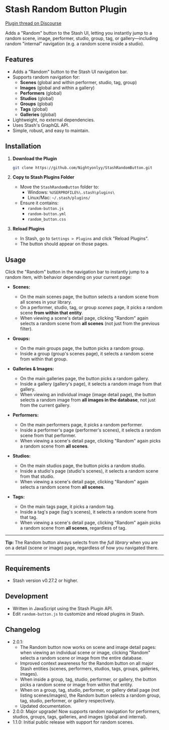 # Stash Random Button Plugin

[Plugin thread on Discourse](https://discourse.stashapp.cc/t/randombutton/1809)

Adds a "Random" button to the Stash UI, letting you instantly jump to a random scene, image, performer, studio, group, tag, or gallery—including random "internal" navigation (e.g. a random scene inside a studio).

## Features

- Adds a "Random" button to the Stash UI navigation bar.
- Supports random navigation for:
  - **Scenes** (global and within performer, studio, tag, group)
  - **Images** (global and within a gallery)
  - **Performers** (global)
  - **Studios** (global)
  - **Groups** (global)
  - **Tags** (global)
  - **Galleries** (global)
- Lightweight, no external dependencies.
- Uses Stash's GraphQL API.
- Simple, robust, and easy to maintain.

## Installation

1. **Download the Plugin**
   ```bash
   git clone https://github.com/Nightyonlyy/StashRandomButton.git
   ```

2. **Copy to Stash Plugins Folder**
   - Move the `StashRandomButton` folder to:
     - Windows: `%USERPROFILE%\.stash\plugins\`
     - Linux/Mac: `~/.stash/plugins/`
   - Ensure it contains:
     - `random-button.js`
     - `random-button.yml`
     - `random_button.css`

3. **Reload Plugins**
   - In Stash, go to `Settings > Plugins` and click "Reload Plugins".
   - The button should appear on those pages.

## Usage

Click the "Random" button in the navigation bar to instantly jump to a random item, with behavior depending on your current page:

- **Scenes:**
  - On the main scenes page, the button selects a random scene from all scenes in your library.
  - On a performer, studio, tag, or group *scenes* page, it picks a random scene **from within that entity**.
  - When viewing a scene's detail page, clicking "Random" again selects a random scene from **all scenes** (not just from the previous filter).

- **Groups:**
  - On the main groups page, the button picks a random group.
  - Inside a group (group's scenes page), it selects a random scene from within that group.

- **Galleries & Images:**
  - On the main galleries page, the button picks a random gallery.
  - Inside a gallery (gallery's page), it selects a random image from that gallery.
  - When viewing an individual image (image detail page), the button selects a random image from **all images in the database**, not just from the current gallery.

- **Performers:**
  - On the main performers page, it picks a random performer.
  - Inside a performer's page (performer's scenes), it selects a random scene from that performer.
  - When viewing a scene's detail page, clicking "Random" again picks a random scene from **all scenes**.

- **Studios:**
  - On the main studios page, the button picks a random studio.
  - Inside a studio's page (studio's scenes), it selects a random scene from that studio.
  - When viewing a scene's detail page, clicking "Random" again selects a random scene from **all scenes**.

- **Tags:**
  - On the main tags page, it picks a random tag.
  - Inside a tag's page (tag's scenes), it selects a random scene from that tag.
  - When viewing a scene's detail page, clicking "Random" again picks a random scene from **all scenes**, regardless of tag.

---

**Tip:** The Random button always selects from the *full library* when you are on a detail (scene or image) page, regardless of how you navigated there.

---

## Requirements
- Stash version v0.27.2 or higher.

## Development
- Written in JavaScript using the Stash Plugin API.
- Edit `random-button.js` to customize and reload plugins in Stash.

## Changelog
- 2.0.1:
  - The Random button now works on scene and image detail pages: when viewing an individual scene or image, clicking "Random" selects a random scene or image from the entire database.
  - Improved context awareness for the Random button on all major Stash entities (scenes, performers, studios, tags, groups, galleries, images).
  - When inside a group, tag, studio, performer, or gallery, the button picks a random scene or image from within that entity.
  - When on a group, tag, studio, performer, or gallery detail page (not listing scenes/images), the Random button selects a random group, tag, studio, performer, or gallery respectively.
  - Updated documentation.
- 2.0.0: Major upgrade! Now supports random navigation for performers, studios, groups, tags, galleries, and images (global and internal).
- 1.1.0: Initial public release with support for random scenes.
